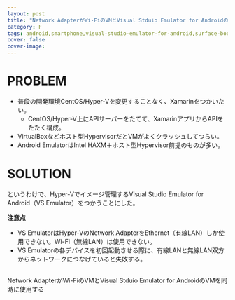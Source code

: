 ```yaml
---
layout: post
title: "Network AdapterがWi-FiのVMとVisual Stduio Emulator for AndroidのVMを同時に使用する"
category: F
tags: android,smartphone,visual-studio-emulator-for-android,surface-book,android-emulator
cover: false
cover-image:
---
```


# PROBLEM

- 普段の開発環境CentOS/Hyper-Vを変更することなく、Xamarinをつかいたい。
  - CentOS/Hyper-V上にAPIサーバーをたてて、XamarinアプリからAPIをたたく構成。
- VirtualBoxなどホスト型HypervisorだとVMがよくクラッシュしてつらい。
- Android EmulatorはIntel HAXM＋ホスト型Hypervisor前提のものが多い。

# SOLUTION
というわけで、Hyper-Vでイメージ管理するVisual Studio Emulator for Android（VS Emulator）をつかうことにした。

**注意点**

- VS EmulatorはHyper-VのNetwork AdapterをEthernet（有線LAN）しか使用できない。Wi-Fi（無線LAN）は使用できない。
- VS Emulatorの各デバイスを初回起動させる際に、有線LANと無線LAN双方からネットワークにつなげていると失敗する。

##
Network AdapterがWi-FiのVMとVisual Stduio Emulator for AndroidのVMを同時に使用する
